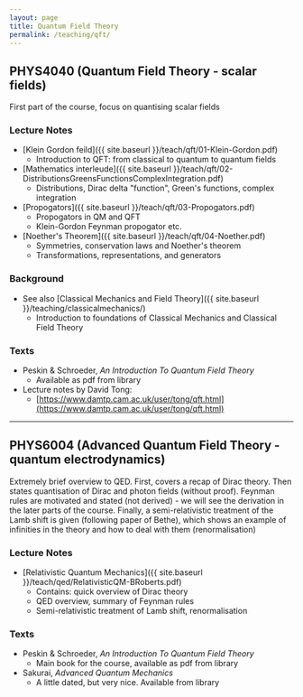 ```yaml
---
layout: page
title: Quantum Field Theory
permalink: /teaching/qft/
---
```


## PHYS4040 (Quantum Field Theory - scalar fields)

First part of the course, focus on quantising scalar fields

### Lecture Notes

* [Klein Gordon feild]({{ site.baseurl }}/teach/qft/01-Klein-Gordon.pdf)
  * Introduction to QFT: from classical to quantum to quantum fields
* [Mathematics interleude]({{ site.baseurl }}/teach/qft/02-DistributionsGreensFunctionsComplexIntegration.pdf)
  * Distributions, Dirac delta "function", Green's functions, complex integration
* [Propogators]({{ site.baseurl }}/teach/qft/03-Propogators.pdf)
  * Propogators in QM and QFT
  * Klein-Gordon Feynman propogator etc.
* [Noether's Theorem]({{ site.baseurl }}/teach/qft/04-Noether.pdf)
  * Symmetries, conservation laws and Noether's theorem
  * Transformations, representations, and generators

### Background

* See also [Classical Mechanics and Field Theory]({{ site.baseurl }}/teaching/classicalmechanics/)
  * Introduction to foundations of Classical Mechanics and Classical Field Theory

### Texts

* Peskin & Schroeder, _An Introduction To Quantum Field Theory_
  * Available as pdf from library
* Lecture notes by David Tong:
  * [https://www.damtp.cam.ac.uk/user/tong/qft.html](https://www.damtp.cam.ac.uk/user/tong/qft.html)

----

## PHYS6004 (Advanced Quantum Field Theory - quantum electrodynamics)

Extremely brief overview to QED. First, covers a recap of Dirac theory.
Then states quantisation of Dirac and photon fields (without proof).
Feynman rules are motivated and stated (not derived) - we will see the derivation in the later parts of the course.
Finally, a semi-relativistic treatment of the Lamb shift is given (following paper of Bethe), which shows an example of infinities in the theory and how to deal with them (renormalisation)

### Lecture Notes

* [Relativistic Quantum Mechanics]({{ site.baseurl }}/teach/qed/RelativisticQM-BRoberts.pdf)
  * Contains: quick overview of Dirac theory
  * QED overview, summary of Feynman rules
  * Semi-relativistic treatment of Lamb shift, renormalisation

### Texts

* Peskin & Schroeder, _An Introduction To Quantum Field Theory_
  * Main book for the course, available as pdf from library
* Sakurai, _Advanced Quantum Mechanics_
  * A little dated, but very nice. Available from library
